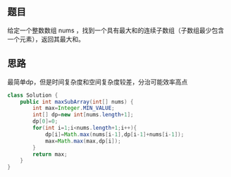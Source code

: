 ## 题目

给定一个整数数组 nums ，找到一个具有最大和的连续子数组（子数组最少包含一个元素），返回其最大和。

## 思路
最简单dp，但是时间复杂度和空间复杂度较差，分治可能效率高点

```java
class Solution {
    public int maxSubArray(int[] nums) {
        int max=Integer.MIN_VALUE;
        int[] dp=new int[nums.length+1];
        dp[0]=0;
        for(int i=1;i<nums.length+1;i++){
            dp[i]=Math.max(nums[i-1],dp[i-1]+nums[i-1]);
            max=Math.max(max,dp[i]);
        }
        return max;
    }
}
```
